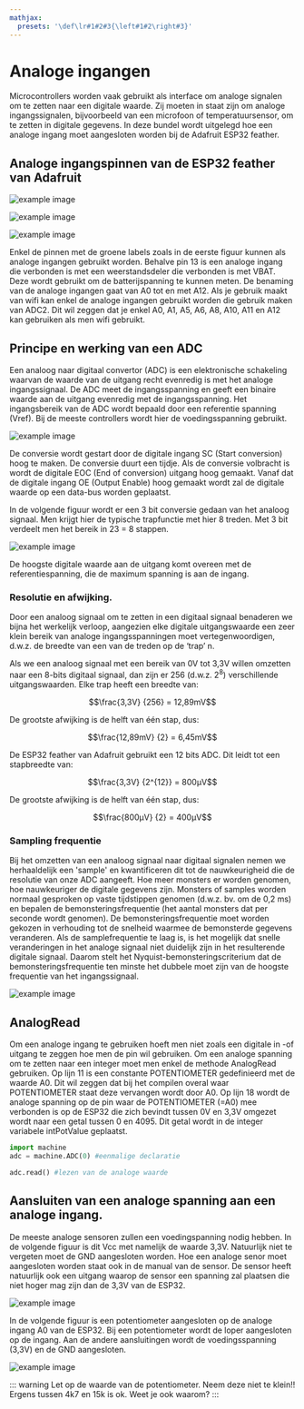 ```yaml
---
mathjax:
  presets: '\def\lr#1#2#3{\left#1#2\right#3}'
---
```


# Analoge ingangen

Microcontrollers worden vaak gebruikt als interface om analoge signalen om te zetten naar een digitale waarde.
Zij moeten in staat zijn om analoge ingangssignalen, bijvoorbeeld van een microfoon of temperatuursensor, om te zetten in digitale gegevens.
In deze bundel wordt uitgelegd hoe een analoge ingang moet aangesloten worden bij de Adafruit ESP32 feather.

## Analoge ingangspinnen van de ESP32 feather van Adafruit

![example image](./images/vsc_28.png "De digitale IO-pinnen van de Adafruit Huzzah ESP32 feather")

![example image](./images/feather_pinouttop.jpg "De digitale IO-pinnen van de Adafruit Huzzah ESP32 feather")

![example image](./images/esp32_2.jpg "De digitale IO-pinnen van de Adafruit Huzzah ESP32 feather")

Enkel de pinnen met de groene labels zoals in de eerste figuur kunnen als analoge ingangen gebruikt worden. Behalve pin 13 is een analoge ingang die verbonden is met een weerstandsdeler die
verbonden is met VBAT. Deze wordt gebruikt om de batterijspanning te kunnen meten.
De benaming van de analoge ingangen gaat van A0 tot en met A12.
Als je gebruik maakt van wifi kan enkel de analoge ingangen gebruikt worden die gebruik maken van ADC2. Dit wil zeggen dat je enkel A0, A1, A5, A6, A8, A10, A11 en A12 kan gebruiken als men wifi gebruikt.

## Principe en werking van een ADC

Een analoog naar digitaal convertor (ADC) is een elektronische schakeling waarvan de waarde van de uitgang recht evenredig is met het analoge ingangssignaal.
De ADC meet de ingangsspanning en geeft een binaire waarde aan de uitgang evenredig met de ingangsspanning.
Het ingangsbereik van de ADC wordt bepaald door een referentie spanning (Vref). Bij de meeste controllers wordt hier de voedingsspanning gebruikt.

![example image](./images/adc1.png "Blokschema van een analoog naar digitaal converter.")

De conversie wordt gestart door de digitale ingang SC (Start conversion) hoog te maken.
De conversie duurt een tijdje. Als de conversie volbracht is wordt de digitale EOC (End of conversion) uitgang hoog gemaakt.
Vanaf dat de digitale ingang OE (Output Enable) hoog gemaakt wordt zal de digitale waarde op een data-bus worden geplaatst.

In de volgende figuur wordt er een 3 bit conversie gedaan van het analoog signaal. Men krijgt hier de typische trapfunctie met hier 8 treden. Met 3 bit verdeelt men het bereik in 23 = 8 stappen.

![example image](./images/adc2.png "Principe van een 3-bit ADC conversie.")

De hoogste digitale waarde aan de uitgang komt overeen met de referentiespanning, die de maximum spanning is aan de ingang.

### Resolutie en afwijking.

Door een analoog signaal om te zetten in een digitaal signaal benaderen we bijna het werkelijk verloop, aangezien elke digitale uitgangswaarde een zeer klein bereik van analoge ingangsspanningen moet vertegenwoordigen, d.w.z. de breedte van een van de treden op de ‘trap’ n.

Als we een analoog signaal met een bereik van 0V tot 3,3V willen omzetten naar een 8-bits digitaal
signaal, dan zijn er 256 (d.w.z. 2<sup>8</sup>) verschillende uitgangswaarden. Elke trap heeft een breedte van:

$$\frac{3,3V} {256} = 12,89mV$$

De grootste afwijking is de helft van één stap, dus: 

$$\frac{12,89mV} {2} = 6,45mV$$

De ESP32 feather van Adafruit gebruikt een 12 bits ADC. Dit leidt tot een stapbreedte van:

$$\frac{3,3V} {2^{12}} = 800µV$$

De grootste afwijking is de helft van één stap, dus: 

$$\frac{800µV} {2} = 400µV$$

### Sampling frequentie

Bij het omzetten van een analoog signaal naar digitaal signalen nemen we herhaaldelijk een 'sample' en kwantificeren dit tot de nauwkeurigheid die de resolutie van onze ADC aangeeft.
Hoe meer monsters er worden genomen, hoe nauwkeuriger de digitale gegevens zijn. Monsters of samples worden normaal gesproken op vaste tijdstippen genomen (d.w.z. bv. om de 0,2 ms) en bepalen de bemonsteringsfrequentie (het aantal monsters dat per seconde wordt genomen).
De bemonsteringsfrequentie moet worden gekozen in verhouding tot de snelheid waarmee de bemonsterde gegevens veranderen. Als de samplefrequentie te laag is, is het mogelijk dat snelle veranderingen in het analoge signaal niet duidelijk zijn in het resulterende digitale signaal.
Daarom stelt het Nyquist-bemonsteringscriterium dat de bemonsteringsfrequentie ten minste het dubbele moet zijn van de hoogste frequentie van het ingangssignaal.

![example image](./images/adc3.png "Het sampelen van een analoog signaal.")

## AnalogRead

Om een analoge ingang te gebruiken hoeft men niet zoals een digitale in -of uitgang te zeggen hoe men de pin wil gebruiken. Om een analoge spanning om te zetten naar een integer moet men enkel de methode AnalogRead gebruiken.
Op lijn 11 is een constante POTENTIOMETER gedefinieerd met de waarde A0. Dit wil zeggen dat bij het compilen overal waar POTENTIOMETER staat deze vervangen wordt door A0.
Op lijn 18 wordt de analoge spanning op de pin waar de POTENTIOMETER (=A0) mee verbonden is op de ESP32 die zich bevindt tussen 0V en 3,3V omgezet wordt naar een getal tussen 0 en 4095.
Dit getal wordt in de integer variabele intPotValue geplaatst.

```python
import machine
adc = machine.ADC(0) #eenmalige declaratie

adc.read() #lezen van de analoge waarde
```

## Aansluiten van een analoge spanning aan een analoge ingang.

De meeste analoge sensoren zullen een voedingspanning nodig hebben. In de volgende figuur is dit Vcc met namelijk de waarde 3,3V. Natuurlijk niet te vergeten moet de GND aangesloten worden. Hoe een analoge senor moet aangesloten worden staat ook in de manual van de sensor.
De sensor heeft natuurlijk ook een uitgang waarop de sensor een spanning zal plaatsen die niet hoger mag zijn dan de 3,3V van de ESP32.

![example image](./images/adc4.png "Aansluiten van een analoge sensor aan de ESP32 feather van Adafruit.")

In de volgende figuur is een potentiometer aangesloten op de analoge ingang A0 van de ESP32. Bij een potentiometer wordt de loper aangesloten op de ingang. Aan de andere aansluitingen wordt de voedingsspanning (3,3V) en de GND aangesloten.

![example image](./images/adc5.png "Aansluiten van een potentiometer aan de ESP32 feather van Adafruit.")

::: warning
Let op de waarde van de potentiometer. Neem deze niet te klein!! Ergens tussen 4k7 en 15k is ok. Weet je ook waarom?
:::